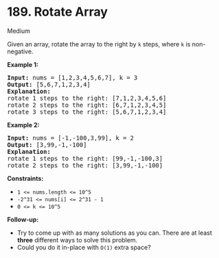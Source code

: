 # 189. Rotate Array

Medium

Given an array, rotate the array to the right by ```k``` steps, where ```k``` is non-negative.

**Example 1:**

<pre>
<strong>Input:</strong> nums = [1,2,3,4,5,6,7], k = 3
<strong>Output:</strong> [5,6,7,1,2,3,4]
<strong>Explanation:</strong> 
rotate 1 steps to the right: [7,1,2,3,4,5,6]
rotate 2 steps to the right: [6,7,1,2,3,4,5]
rotate 3 steps to the right: [5,6,7,1,2,3,4]
</pre>

**Example 2:**

<pre>
<strong>Input:</strong> nums = [-1,-100,3,99], k = 2
<strong>Output:</strong> [3,99,-1,-100]
<strong>Explanation:</strong> 
rotate 1 steps to the right: [99,-1,-100,3]
rotate 2 steps to the right: [3,99,-1,-100]
</pre>

**Constraints:**

- ```1 <= nums.length <= 10^5```
- ```-2^31 <= nums[i] <= 2^31 - 1```
- ```0 <= k <= 10^5```

**Follow-up:**
- Try to come up with as many solutions as you can. There are at least **three** different ways to solve this problem.
- Could you do it in-place with ```O(1)``` extra space?
